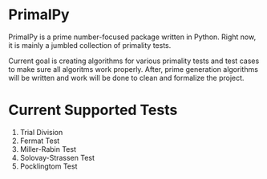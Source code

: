 PrimalPy
========

PrimalPy is a prime number-focused package written in Python. Right now, it is mainly a jumbled collection of primality tests.

Current goal is creating algorithms for various primality tests and test cases to make sure all algoritms work properly. After, prime generation algorithms will be written and work will be done to clean and formalize the project. 


Current Supported Tests
=======================

1) Trial Division
2) Fermat Test
3) Miller-Rabin Test
4) Solovay-Strassen Test
5) Pocklingtom Test
